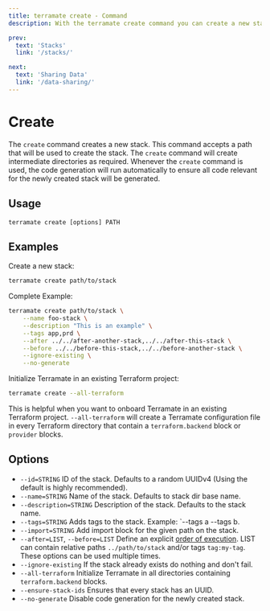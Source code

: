```yaml
---
title: terramate create - Command
description: With the terramate create command you can create a new stack in the current project.

prev:
  text: 'Stacks'
  link: '/stacks/'

next:
  text: 'Sharing Data'
  link: '/data-sharing/'
---
```


# Create

The `create` command creates a new stack. This command accepts a path that will
be used to create the stack. The `create` command will create intermediate
directories as required. Whenever the `create` command is used, the code generation will run automatically to ensure all code relevant for the newly created stack will be generated.

## Usage

`terramate create [options] PATH`

## Examples

Create a new stack:

```bash
terramate create path/to/stack
```

Complete Example:

```bash
terramate create path/to/stack \
    --name foo-stack \
    --description "This is an example" \
    --tags app,prd \
    --after ../../after-another-stack,../../after-this-stack \
    --before ../../before-this-stack,../../before-another-stack \
    --ignore-existing \
    --no-generate
```

Initialize Terramate in an existing Terraform project:

```bash
terramate create --all-terraform
```

This is helpful when you want to onboard Terramate in an existing
Terraform project. `--all-terraform` will create a Terramate configuration
file in every Terraform directory that contain a `terraform.backend` block or `provider` blocks.


## Options

- `--id=STRING` ID of the stack. Defaults to a random UUIDv4 (Using the default is highly recommended).
- `--name=STRING` Name of the stack. Defaults to stack dir base name.
- `--description=STRING` Description of the stack. Defaults to the stack name.
- `--tags=STRING` Adds tags to the stack. Example: `--tags a --tags b.
- `--import=STRING`  Add import block for the given path on the stack.
- `--after=LIST`, `--before=LIST` Define an explicit [order of execution](../orchestration/index.md#explicit-order-of-execution). LIST can contain relative paths `../path/to/stack` and/or tags `tag:my-tag`. These options can be used multiple times.
- `--ignore-existing` If the stack already exists do nothing and don't fail.
- `--all-terraform` Initialize Terramate in all directories containing `terraform.backend` blocks.
- `--ensure-stack-ids` Ensures that every stack has an UUID.
- `--no-generate` Disable code generation for the newly created stack.
